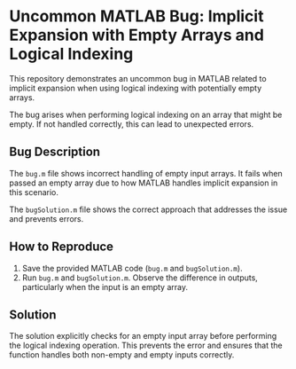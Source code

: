 # Uncommon MATLAB Bug: Implicit Expansion with Empty Arrays and Logical Indexing

This repository demonstrates an uncommon bug in MATLAB related to implicit expansion when using logical indexing with potentially empty arrays.

The bug arises when performing logical indexing on an array that might be empty.  If not handled correctly, this can lead to unexpected errors.

## Bug Description
The `bug.m` file shows incorrect handling of empty input arrays.  It fails when passed an empty array due to how MATLAB handles implicit expansion in this scenario.

The `bugSolution.m` file shows the correct approach that addresses the issue and prevents errors.

## How to Reproduce
1. Save the provided MATLAB code (`bug.m` and `bugSolution.m`).
2. Run `bug.m` and `bugSolution.m`. Observe the difference in outputs, particularly when the input is an empty array.

## Solution
The solution explicitly checks for an empty input array before performing the logical indexing operation. This prevents the error and ensures that the function handles both non-empty and empty inputs correctly.